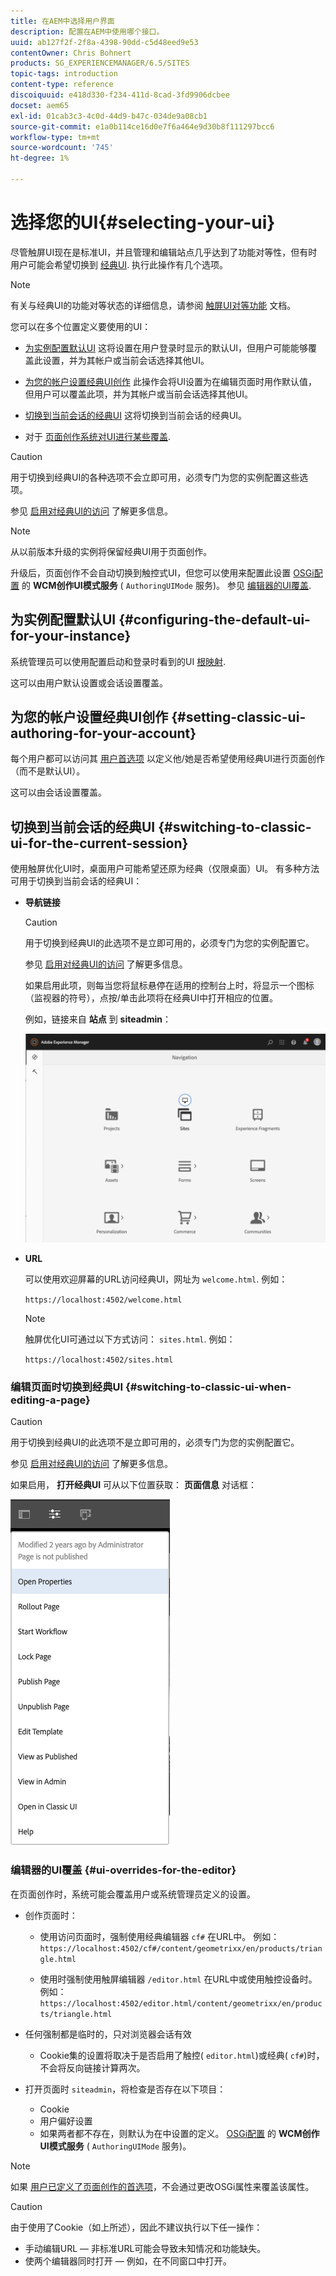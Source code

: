 ```yaml
---
title: 在AEM中选择用户界面
description: 配置在AEM中使用哪个接口。
uuid: ab127f2f-2f8a-4398-90dd-c5d48eed9e53
contentOwner: Chris Bohnert
products: SG_EXPERIENCEMANAGER/6.5/SITES
topic-tags: introduction
content-type: reference
discoiquuid: e418d330-f234-411d-8cad-3fd9906dcbee
docset: aem65
exl-id: 01cab3c3-4c0d-44d9-b47c-034de9a08cb1
source-git-commit: e1a0b114ce16d0e7f6a464e9d30b8f111297bcc6
workflow-type: tm+mt
source-wordcount: '745'
ht-degree: 1%

---
```


# 选择您的UI{#selecting-your-ui}

尽管触屏UI现在是标准UI，并且管理和编辑站点几乎达到了功能对等性，但有时用户可能会希望切换到 [经典UI](/help/sites-classic-ui-authoring/classicui.md). 执行此操作有几个选项。

>[!NOTE]
>
>有关与经典UI的功能对等状态的详细信息，请参阅 [触屏UI对等功能](/help/release-notes/touch-ui-features-status.md) 文档。

您可以在多个位置定义要使用的UI：

* [为实例配置默认UI](#configuring-the-default-ui-for-your-instance)
这将设置在用户登录时显示的默认UI，但用户可能能够覆盖此设置，并为其帐户或当前会话选择其他UI。

* [为您的帐户设置经典UI创作](/help/sites-authoring/select-ui.md#setting-classic-ui-authoring-for-your-account)
此操作会将UI设置为在编辑页面时用作默认值，但用户可以覆盖此项，并为其帐户或当前会话选择其他UI。

* [切换到当前会话的经典UI](#switching-to-classic-ui-for-the-current-session)
这将切换到当前会话的经典UI。

* 对于 [页面创作系统对UI进行某些覆盖](#ui-overrides-for-the-editor).

>[!CAUTION]
>
>用于切换到经典UI的各种选项不会立即可用，必须专门为您的实例配置这些选项。
>
>参见 [启用对经典UI的访问](/help/sites-administering/enable-classic-ui.md) 了解更多信息。

>[!NOTE]
>
>从以前版本升级的实例将保留经典UI用于页面创作。
>
>升级后，页面创作不会自动切换到触控式UI，但您可以使用来配置此设置 [OSGi配置](/help/sites-deploying/configuring-osgi.md) 的 **WCM创作UI模式服务** ( `AuthoringUIMode` 服务)。 参见 [编辑器的UI覆盖](#ui-overrides-for-the-editor).

## 为实例配置默认UI {#configuring-the-default-ui-for-your-instance}

系统管理员可以使用配置启动和登录时看到的UI [根映射](/help/sites-deploying/osgi-configuration-settings.md#daycqrootmapping).

这可以由用户默认设置或会话设置覆盖。

## 为您的帐户设置经典UI创作 {#setting-classic-ui-authoring-for-your-account}

每个用户都可以访问其 [用户首选项](/help/sites-authoring/user-properties.md#userpreferences) 以定义他/她是否希望使用经典UI进行页面创作（而不是默认UI）。

这可以由会话设置覆盖。

## 切换到当前会话的经典UI {#switching-to-classic-ui-for-the-current-session}

使用触屏优化UI时，桌面用户可能希望还原为经典（仅限桌面）UI。 有多种方法可用于切换到当前会话的经典UI：

* **导航链接**

   >[!CAUTION]
   >
   >用于切换到经典UI的此选项不是立即可用的，必须专门为您的实例配置它。
   >
   >
   >参见 [启用对经典UI的访问](/help/sites-administering/enable-classic-ui.md) 了解更多信息。

   如果启用此项，则每当您将鼠标悬停在适用的控制台上时，将显示一个图标（监视器的符号），点按/单击此项将在经典UI中打开相应的位置。

   例如，链接来自 **站点** 到 **siteadmin**：

   ![syui-01](assets/syui-01.png)

* **URL**

   可以使用欢迎屏幕的URL访问经典UI，网址为 `welcome.html`. 例如：

   `https://localhost:4502/welcome.html`

   >[!NOTE]
   >
   >触屏优化UI可通过以下方式访问： `sites.html`. 例如：
   >
   >
   >`https://localhost:4502/sites.html`

### 编辑页面时切换到经典UI {#switching-to-classic-ui-when-editing-a-page}

>[!CAUTION]
>
>用于切换到经典UI的此选项不是立即可用的，必须专门为您的实例配置它。
>
>参见 [启用对经典UI的访问](/help/sites-administering/enable-classic-ui.md) 了解更多信息。

如果启用， **打开经典UI** 可从以下位置获取： **页面信息** 对话框：

![syui-02](assets/syui-02.png)

### 编辑器的UI覆盖 {#ui-overrides-for-the-editor}

在页面创作时，系统可能会覆盖用户或系统管理员定义的设置。

* 创作页面时：

   * 使用访问页面时，强制使用经典编辑器 `cf#` 在URL中。 例如：
      `https://localhost:4502/cf#/content/geometrixx/en/products/triangle.html`

   * 使用时强制使用触屏编辑器 `/editor.html` 在URL中或使用触控设备时。 例如：
      `https://localhost:4502/editor.html/content/geometrixx/en/products/triangle.html`

* 任何强制都是临时的，只对浏览器会话有效

   * Cookie集的设置将取决于是否启用了触控( `editor.html`)或经典( `cf#`)时，不会将反向链接计算两次。

* 打开页面时 `siteadmin`，将检查是否存在以下项目：

   * Cookie
   * 用户偏好设置
   * 如果两者都不存在，则默认为在中设置的定义。 [OSGi配置](/help/sites-deploying/configuring-osgi.md) 的 **WCM创作UI模式服务** ( `AuthoringUIMode` 服务)。

>[!NOTE]
>
>如果 [用户已定义了页面创作的首选项](#settingthedefaultauthoringuiforyouraccount)，不会通过更改OSGi属性来覆盖该属性。

>[!CAUTION]
>
>由于使用了Cookie（如上所述），因此不建议执行以下任一操作：
>
>* 手动编辑URL — 非标准URL可能会导致未知情况和功能缺失。
>* 使两个编辑器同时打开 — 例如，在不同窗口中打开。

